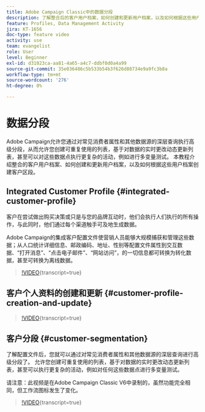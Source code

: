 ```yaml
---
title: Adobe Campaign Classic中的数据分段
description: 了解整合后的客户用户档案，如何创建和更新用户档案，以及如何根据这些用户档案创建客户区段。
feature: Profiles, Data Management Activity
jira: KT-1656
doc-type: feature video
activity: use
team: evangelist
role: User
level: Beginner
exl-id: d31023ca-aa81-4a65-a4c7-ddbf0d0a4a99
source-git-commit: 35e036486c5b533b54b3f626d88734e9a9fc3b8a
workflow-type: tm+mt
source-wordcount: '276'
ht-degree: 0%

---
```


# 数据分段

Adobe Campaign允许您通过对常见消费者属性和其他数据源的深层查询执行高级分段，从而允许您创建可重复使用的列表，基于对数据的实时更改动态更新列表，甚至可以对这些数据点执行更复杂的活动，例如进行多变量测试。 本教程介绍整合的客户用户档案、如何创建和更新用户档案，以及如何根据这些用户档案创建客户区段。

## Integrated Customer Profile {#integrated-customer-profile}

客户在尝试做出购买决策或只是与您的品牌互动时，他们会执行人们执行的所有操作，与此同时，他们通过每个渠道触手可及地生成数据。

Adobe Campaign的集成客户配置文件使营销人员能够大规模捕获和管理这些数据；从人口统计详细信息、邮政编码、地址、性别等配置文件属性到交互数据、“打开消息”、“点击电子邮件”、“网站访问”，的一切信息都可转换为转化数据，甚至可转换为离线数据。

>[!VIDEO](https://video.tv.adobe.com/v/23629?quality=12&learn=on){transcript=true}

## 客户个人资料的创建和更新 {#customer-profile-creation-and-update}

>[!VIDEO](https://video.tv.adobe.com/v/23632?quality=12&learn=on){transcript=true}

## 客户分段  {#customer-segmentation}

了解配置文件后，您就可以通过对常见消费者属性和其他数据源的深层查询进行高级分段了。 允许您创建可重复使用的列表，基于对数据的实时更改动态更新列表，甚至可以执行更复杂的活动，例如对任何这些数据点进行多变量测试。

请注意：此视频是在Adobe Campaign Classic V6中录制的，虽然功能完全相同，但工作流图标发生了变化。

>[!VIDEO](https://video.tv.adobe.com/v/23635?quality=12&learn=on){transcript=true}

